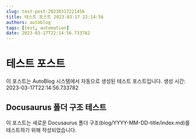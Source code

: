 ```yaml
---
slug: test-post-20230317221456
title: 테스트 포스트 2023-03-17 22:14:56
authors: autoblog
tags: [test, automation]
date: 2023-03-17T22:14:56.733782
---
```


# 테스트 포스트

이 포스트는 AutoBlog 시스템에서 자동으로 생성된 테스트 포스트입니다.
생성 시간: 2023-03-17T22:14:56.733782

## Docusaurus 폴더 구조 테스트

이 포스트는 새로운 Docusaurus 폴더 구조(blog/YYYY-MM-DD-title/index.md)를 테스트하기 위해 작성되었습니다. 
